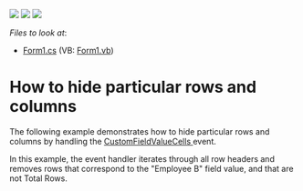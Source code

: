 <!-- default badges list -->
![](https://img.shields.io/endpoint?url=https://codecentral.devexpress.com/api/v1/VersionRange/128582039/10.2.3%2B)
[![](https://img.shields.io/badge/Open_in_DevExpress_Support_Center-FF7200?style=flat-square&logo=DevExpress&logoColor=white)](https://supportcenter.devexpress.com/ticket/details/E2769)
[![](https://img.shields.io/badge/📖_How_to_use_DevExpress_Examples-e9f6fc?style=flat-square)](https://docs.devexpress.com/GeneralInformation/403183)
<!-- default badges end -->
<!-- default file list -->
*Files to look at*:

* [Form1.cs](./CS/Form1.cs) (VB: [Form1.vb](./VB/Form1.vb))
<!-- default file list end -->
# How to hide particular rows and columns


<p>The following example demonstrates how to hide particular rows and columns by handling the <a href="https://documentation.devexpress.com/#WindowsForms/DevExpressXtraPivotGridPivotGridControl_CustomFieldValueCellstopic">CustomFieldValueCells </a>event.</p>
<p>In this example, the event handler iterates through all row headers and removes rows that correspond to the "Employee B" field value, and that are not Total Rows.</p>

<br/>


